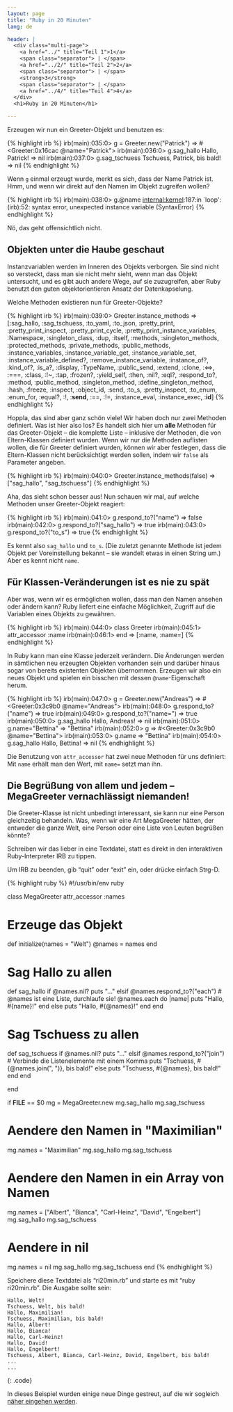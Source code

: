 ```yaml
---
layout: page
title: "Ruby in 20 Minuten"
lang: de

header: |
  <div class="multi-page">
    <a href="../" title="Teil 1">1</a>
    <span class="separator"> | </span>
    <a href="../2/" title="Teil 2">2</a>
    <span class="separator"> | </span>
    <strong>3</strong>
    <span class="separator"> | </span>
    <a href="../4/" title="Teil 4">4</a>
  </div>
  <h1>Ruby in 20 Minuten</h1>

---
```


Erzeugen wir nun ein Greeter-Objekt und benutzen es:

{% highlight irb %}
irb(main):035:0> g = Greeter.new("Patrick")
=> #<Greeter:0x16cac @name="Patrick">
irb(main):036:0> g.sag_hallo
Hallo, Patrick!
=> nil
irb(main):037:0> g.sag_tschuess
Tschuess, Patrick, bis bald!
=> nil
{% endhighlight %}

Wenn `g` einmal erzeugt wurde, merkt es sich, dass der Name Patrick ist.
Hmm, und wenn wir direkt auf den Namen im Objekt zugreifen wollen?

{% highlight irb %}
irb(main):038:0> g.@name
<internal:kernel>:187:in `loop': (irb):52: syntax error, unexpected instance variable (SyntaxError)
{% endhighlight %}

Nö, das geht offensichtlich nicht.

## Objekten unter die Haube geschaut

Instanzvariablen werden im Inneren des Objekts verborgen. Sie sind nicht
so versteckt, dass man sie nicht mehr sieht, wenn man das Objekt
untersucht, und es gibt auch andere Wege, auf sie zuzugreifen, aber Ruby
benutzt den guten objektorientieren Ansatz der Datenkapselung.

Welche Methoden existieren nun für Greeter-Objekte?

{% highlight irb %}
irb(main):039:0> Greeter.instance_methods
=>
[:sag_hallo, :sag_tschuess, :to_yaml, :to_json,
 :pretty_print, :pretty_print_inspect, :pretty_print_cycle,
 :pretty_print_instance_variables, :Namespace,
 :singleton_class, :dup, :itself, :methods,
 :singleton_methods, :protected_methods, :private_methods,
 :public_methods, :instance_variables, :instance_variable_get,
 :instance_variable_set, :instance_variable_defined?,
 :remove_instance_variable, :instance_of?, :kind_of?, :is_a?,
 :display, :TypeName, :public_send, :extend, :clone, :<=>,
 :===, :class, :!~, :tap, :frozen?, :yield_self, :then, :nil?,
 :eql?, :respond_to?, :method, :public_method, :singleton_method,
 :define_singleton_method, :hash, :freeze, :inspect, :object_id,
 :send, :to_s, :pretty_inspect, :to_enum, :enum_for, :equal?, :!,
 :__send__, :==, :!=, :instance_eval, :instance_exec, :__id__]
{% endhighlight %}

Hoppla, das sind aber ganz schön viele! Wir haben doch nur zwei Methoden
definiert. Was ist hier also los? Es handelt sich hier um **alle**
Methoden für das Greeter-Objekt – die komplette Liste – inklusive der
Methoden, die von Eltern-Klassen definiert wurden. Wenn wir nur die
Methoden auflisten wollen, die für Greeter definiert wurden, können wir
aber festlegen, dass die Eltern-Klassen nicht berücksichtigt werden
sollen, indem wir `false` als Parameter angeben.

{% highlight irb %}
irb(main):040:0> Greeter.instance_methods(false)
=> ["sag_hallo", "sag_tschuess"]
{% endhighlight %}

Aha, das sieht schon besser aus! Nun schauen wir mal, auf welche
Methoden unser Greeter-Objekt reagiert:

{% highlight irb %}
irb(main):041:0> g.respond_to?("name")
=> false
irb(main):042:0> g.respond_to?("sag_hallo")
=> true
irb(main):043:0> g.respond_to?("to_s")
=> true
{% endhighlight %}

Es kennt also `sag_hallo` und `to_s`. (Die zuletzt genannte Methode ist
jedem Objekt per Voreinstellung bekannt – sie wandelt etwas in einen
String um.) Aber es kennt nicht `name`.

## Für Klassen-Veränderungen ist es nie zu spät

Aber was, wenn wir es ermöglichen wollen, dass man den Namen ansehen
oder ändern kann? Ruby liefert eine einfache Möglichkeit, Zugriff auf
die Variablen eines Objekts zu gewähren.

{% highlight irb %}
irb(main):044:0> class Greeter
irb(main):045:1>   attr_accessor :name
irb(main):046:1> end
=> [:name, :name=]
{% endhighlight %}

In Ruby kann man eine Klasse jederzeit verändern. Die Änderungen werden
in sämtlichen neu erzeugten Objekten vorhanden sein und darüber hinaus
sogar von bereits existenten Objekten übernommen. Erzeugen wir also ein
neues Objekt und spielen ein bisschen mit dessen `@name`-Eigenschaft
herum.

{% highlight irb %}
irb(main):047:0> g = Greeter.new("Andreas")
=> #<Greeter:0x3c9b0 @name="Andreas">
irb(main):048:0> g.respond_to?("name")
=> true
irb(main):049:0> g.respond_to?("name=")
=> true
irb(main):050:0> g.sag_hallo
Hallo, Andreas!
=> nil
irb(main):051:0> g.name="Bettina"
=> "Bettina"
irb(main):052:0> g
=> #<Greeter:0x3c9b0 @name="Bettina">
irb(main):053:0> g.name
=> "Bettina"
irb(main):054:0> g.sag_hallo
Hallo, Bettina!
=> nil
{% endhighlight %}

Die Benutzung von `attr_accessor` hat zwei neue Methoden für uns
definiert: Mit `name` erhält man den Wert, mit `name=` setzt man ihn.

## Die Begrüßung von allem und jedem – MegaGreeter vernachlässigt niemanden!

Die Greeter-Klasse ist nicht unbedingt interessant, sie kann nur eine
Person gleichzeitig behandeln. Was, wenn wir eine Art MegaGreeter
hätten, der entweder die ganze Welt, eine Person oder eine Liste von
Leuten begrüßen könnte?

Schreiben wir das lieber in eine Textdatei, statt es direkt in den
interaktiven Ruby-Interpreter IRB zu tippen.

Um IRB zu beenden, gib “quit” oder “exit” ein, oder drücke einfach
Strg-D.

{% highlight ruby %}
#!/usr/bin/env ruby

class MegaGreeter
  attr_accessor :names

  # Erzeuge das Objekt
  def initialize(names = "Welt")
    @names = names
  end

  # Sag Hallo zu allen
  def sag_hallo
    if @names.nil?
      puts "..."
    elsif @names.respond_to?("each")
      # @names ist eine Liste, durchlaufe sie!
      @names.each do |name|
        puts "Hallo, #{name}!"
      end
    else
      puts "Hallo, #{@names}!"
    end
  end

  # Sag Tschuess zu allen
  def sag_tschuess
    if @names.nil?
      puts "..."
    elsif @names.respond_to?("join")
      # Verbinde die Listenelemente mit einem Komma
      puts "Tschuess, #{@names.join(", ")}, bis bald!"
    else
      puts "Tschuess, #{@names}, bis bald!"
    end
  end

end


if __FILE__ == $0
  mg = MegaGreeter.new
  mg.sag_hallo
  mg.sag_tschuess

  # Aendere den Namen in "Maximilian"
  mg.names = "Maximilian"
  mg.sag_hallo
  mg.sag_tschuess

  # Aendere den Namen in ein Array von Namen
  mg.names = ["Albert", "Bianca", "Carl-Heinz",
    "David", "Engelbert"]
  mg.sag_hallo
  mg.sag_tschuess

  # Aendere in nil
  mg.names = nil
  mg.sag_hallo
  mg.sag_tschuess
end
{% endhighlight %}

Speichere diese Textdatei als “ri20min.rb” und starte es mit “ruby
ri20min.rb”. Die Ausgabe sollte sein:

    Hallo, Welt!
    Tschuess, Welt, bis bald!
    Hallo, Maximilian!
    Tschuess, Maximilian, bis bald!
    Hallo, Albert!
    Hallo, Bianca!
    Hallo, Carl-Heinz!
    Hallo, David!
    Hallo, Engelbert!
    Tschuess, Albert, Bianca, Carl-Heinz, David, Engelbert, bis bald!
    ...
    ...
{: .code}

In dieses Beispiel wurden einige neue Dinge gestreut, auf die wir
sogleich [näher eingehen werden](../4/).
